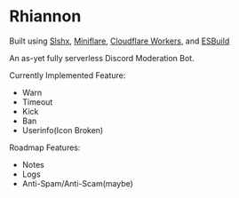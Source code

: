 # Rhiannon

Built using [Slshx](https://github.com/mrbbot/slshx), [Miniflare](https://github.com/cloudflare/miniflare), [Cloudflare Workers](https://workers.cloudflare.com), and [ESBuild](https://esbuild.github.io)

An as-yet fully serverless Discord Moderation Bot.

Currently Implemented Feature:
- Warn
- Timeout
- Kick
- Ban
- Userinfo(Icon Broken)

Roadmap Features:
- Notes
- Logs
- Anti-Spam/Anti-Scam(maybe)